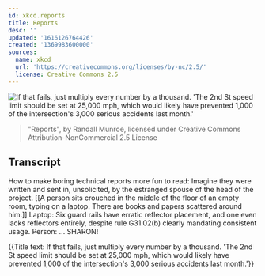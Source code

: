 ```yaml
---
id: xkcd.reports
title: Reports
desc: ''
updated: '1616126764426'
created: '1369983600000'
sources:
  name: xkcd
  url: 'https://creativecommons.org/licenses/by-nc/2.5/'
  license: Creative Commons 2.5
---
```

![If that fails, just multiply every number by a thousand. 'The 2nd St speed limit should be set at 25,000 mph, which would likely have prevented 1,000 of the intersection's 3,000 serious accidents last month.'](https://imgs.xkcd.com/comics/reports.png)
> "Reports", by Randall Munroe, licensed under Creative Commons Attribution-NonCommercial 2.5 License

## Transcript
How to make boring technical reports more fun to read: 
Imagine they were written and sent in, unsolicited, by the estranged spouse of the head of the project.
[[A person sits crouched in the middle of the floor of an empty room, typing on a laptop. There are books and papers scattered around him.]]
Laptop: Six guard rails have erratic reflector placement, and one even lacks reflectors entirely, despite rule G31.02(b) clearly mandating consistent usage.
Person: ...
SHARON!


{{Title text: If that fails, just multiply every number by a thousand. 'The 2nd St speed limit should be set at 25,000 mph, which would likely have prevented 1,000 of the intersection's 3,000 serious accidents last month.'}}
